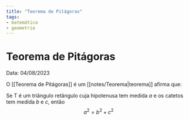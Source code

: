 ```yaml
---
title: "Teorema de Pitágoras"
tags:
- matemática
- geometria
---
```

# Teorema de Pitágoras

Data: 04/08/2023

O [[Teorema de Pitágoras]] é um [[notes/Teorema|teorema]] afirma que:

Se T é um triângulo retângulo cuja hipotenusa tem medida $a$ e os catetos tem medida $b$ e $c$, então
$$a^2 = b^2 + c^2$$
